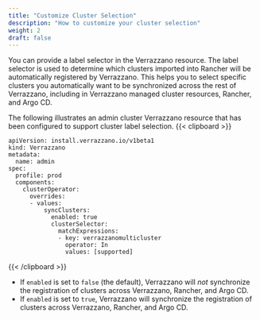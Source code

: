 ```yaml
---
title: "Customize Cluster Selection"
description: "How to customize your cluster selection"
weight: 2
draft: false
---
```

You can provide a label selector in the Verrazzano resource. The label selector is used to determine which clusters imported into Rancher will be automatically registered by Verrazzano.
This helps you to select specific clusters you automatically want to be synchronized across the rest of Verrazzano, including in Verrazzano managed cluster resources, Rancher, and Argo CD.

The following illustrates an admin cluster Verrazzano resource that has been configured to support cluster label selection.
{{< clipboard >}}
<div class="highlight">

```
apiVersion: install.verrazzano.io/v1beta1
kind: Verrazzano
metadata:
  name: admin
spec:
  profile: prod
  components:
    clusterOperator:
      overrides:
      - values:
          syncClusters:
            enabled: true
            clusterSelector:
              matchExpressions:
              - key: verrazzanomulticluster
                operator: In
                values: [supported]
```

</div>
{{< /clipboard >}}

- If `enabled` is set to `false` (the default), Verrazzano will _not_ synchronize the registration of clusters across Verrazzano, Rancher, and Argo CD.
- If `enabled` is set to `true`, Verrazzano will synchronize the registration of clusters across Verrazzano, Rancher, and Argo CD.
